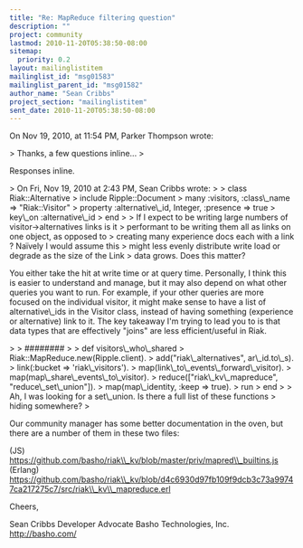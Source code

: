 ```yaml
---
title: "Re: MapReduce filtering question"
description: ""
project: community
lastmod: 2010-11-20T05:38:50-08:00
sitemap:
  priority: 0.2
layout: mailinglistitem
mailinglist_id: "msg01583"
mailinglist_parent_id: "msg01582"
author_name: "Sean Cribbs"
project_section: "mailinglistitem"
sent_date: 2010-11-20T05:38:50-08:00
---
```


On Nov 19, 2010, at 11:54 PM, Parker Thompson wrote:

&gt; Thanks, a few questions inline...
&gt; 

Responses inline.

&gt; On Fri, Nov 19, 2010 at 2:43 PM, Sean Cribbs  wrote:
&gt; 
&gt; class Riak::Alternative
&gt; include Ripple::Document
&gt; many :visitors, :class\\_name =&gt; "Riak::Visitor"
&gt; property :alternative\\_id, Integer, :presence =&gt; true
&gt; key\\_on :alternative\\_id
&gt; end
&gt; 
&gt; If I expect to be writing large numbers of visitor-&gt;alternatives links is it 
&gt; performant to be writing them all as links on one object, as opposed to 
&gt; creating many experience docs each with a link ? Naïvely I would assume this 
&gt; might less evenly distribute write load or degrade as the size of the Link 
&gt; data grows. Does this matter?

You either take the hit at write time or at query time. Personally, I think 
this is easier to understand and manage, but it may also depend on what other 
queries you want to run. For example, if your other queries are more focused 
on the individual visitor, it might make sense to have a list of 
alternative\\_ids in the Visitor class, instead of having something (experience 
or alternative) link to it. The key takeaway I'm trying to lead you to is that 
data types that are effectively "joins" are less efficient/useful in Riak.

&gt; 
&gt; ########
&gt; 
&gt; def visitors\\_who\\_shared
&gt; Riak::MapReduce.new(Ripple.client).
&gt; add("riak\\_alternatives", ar\\_id.to\\_s).
&gt; link(:bucket =&gt; 'riak\\_visitors').
&gt; map(link\\_to\\_events\\_forward\\_visitor).
&gt; map(map\\_share\\_events\\_to\\_visitor).
&gt; reduce(["riak\\_kv\\_mapreduce", "reduce\\_set\\_union"]).
&gt; map(map\\_identity, :keep =&gt; true).
&gt; run
&gt; end
&gt; 
&gt; Ah, I was looking for a set\\_union. Is there a full list of these functions 
&gt; hiding somewhere?
&gt; 

Our community manager has some better documentation in the oven, but there are 
a number of them in these two files:

(JS) https://github.com/basho/riak\\_kv/blob/master/priv/mapred\\_builtins.js
(Erlang) 
https://github.com/basho/riak\\_kv/blob/d4c6930d97fb109f9dcb3c73a99747ca217275c7/src/riak\\_kv\\_mapreduce.erl

Cheers,

Sean Cribbs 
Developer Advocate
Basho Technologies, Inc.
http://basho.com/
